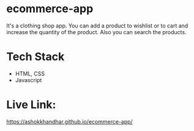 # ecommerce-app

It's a clothing shop app. You can add a product to wishlist or to cart and increase the quantity of the product. Also you can search the products. 

# Tech Stack

- HTML, CSS
- Javascript

# Live Link: 

https://ashokkhandhar.github.io/ecommerce-app/
